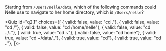 <script>
import Quiz from "$components/Quiz.svelte";
</script>

Starting from `/Users/nelle/data`, which of the following commands could Nelle use to navigate to her home directory, which is `/Users/nelle`?

<Quiz id="q2.1" choices={[
{ valid: false, value: "cd ."},
{ valid: false, value: "cd /"},
{ valid: false, value: "cd /home/nelle"},
{ valid: false, value: "cd ../.."},
{ valid: true, value: "cd ~"},
{ valid: false, value: "cd home"},
{ valid: true, value: "cd ~/data/.."},
{ valid: true, value: "cd"},
{ valid: true, value: "cd .."},
]}>
<span slot="prompt">
</span>
</Quiz>
